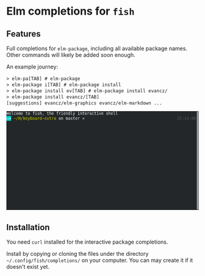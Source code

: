 # Elm completions for `fish`

## Features

Full completions for `elm-package`, including all available package names. Other commands will likely be added soon enough.

An example journey:

```fish
> elm-pa[TAB] # elm-package
> elm-package i[TAB] # elm-package install
> elm-package install ev[TAB] # elm-package install evancz/
> elm-package install evancz/[TAB] 
[suggestions] evancz/elm-graphics evancz/elm-markdown ...
```

![](elm-package-complete.gif)

## Installation

You need `curl` installed for the interactive package completions.

Install by copying or cloning the files under the directory `~/.config/fish/completions/` on your computer. You can may create it if it doesn't exist yet.
